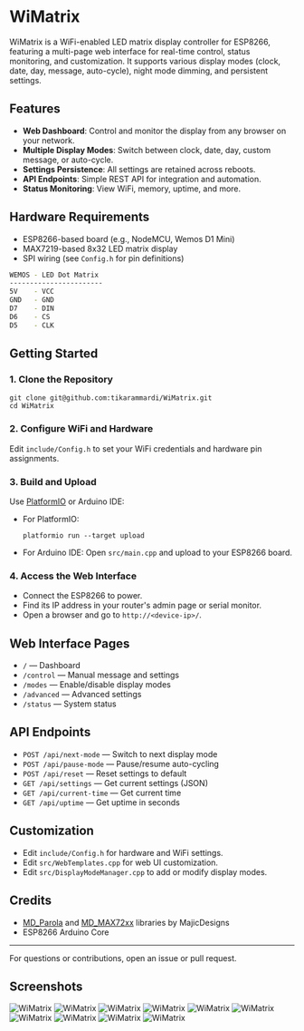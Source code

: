 # WiMatrix

WiMatrix is a WiFi-enabled LED matrix display controller for ESP8266, featuring a multi-page web interface for real-time control, status monitoring, and customization. It supports various display modes (clock, date, day, message, auto-cycle), night mode dimming, and persistent settings.

## Features
- **Web Dashboard**: Control and monitor the display from any browser on your network.
- **Multiple Display Modes**: Switch between clock, date, day, custom message, or auto-cycle.
- **Settings Persistence**: All settings are retained across reboots.
- **API Endpoints**: Simple REST API for integration and automation.
- **Status Monitoring**: View WiFi, memory, uptime, and more.

## Hardware Requirements
- ESP8266-based board (e.g., NodeMCU, Wemos D1 Mini)
- MAX7219-based 8x32 LED matrix display
- SPI wiring (see `Config.h` for pin definitions)
```bash
WEMOS - LED Dot Matrix
-----------------------
5V    - VCC
GND   - GND
D7    - DIN
D6    - CS
D5    - CLK
```

## Getting Started

### 1. Clone the Repository
```
git clone git@github.com:tikarammardi/WiMatrix.git
cd WiMatrix
```

### 2. Configure WiFi and Hardware
Edit `include/Config.h` to set your WiFi credentials and hardware pin assignments.

### 3. Build and Upload
Use [PlatformIO](https://platformio.org/) or Arduino IDE:
- For PlatformIO:
  ```
  platformio run --target upload
  ```
- For Arduino IDE: Open `src/main.cpp` and upload to your ESP8266 board.

### 4. Access the Web Interface
- Connect the ESP8266 to power.
- Find its IP address in your router's admin page or serial monitor.
- Open a browser and go to `http://<device-ip>/`.

## Web Interface Pages
- `/` — Dashboard
- `/control` — Manual message and settings
- `/modes` — Enable/disable display modes
- `/advanced` — Advanced settings
- `/status` — System status

## API Endpoints
- `POST /api/next-mode` — Switch to next display mode
- `POST /api/pause-mode` — Pause/resume auto-cycling
- `POST /api/reset` — Reset settings to default
- `GET /api/settings` — Get current settings (JSON)
- `GET /api/current-time` — Get current time
- `GET /api/uptime` — Get uptime in seconds

## Customization
- Edit `include/Config.h` for hardware and WiFi settings.
- Edit `src/WebTemplates.cpp` for web UI customization.
- Edit `src/DisplayModeManager.cpp` to add or modify display modes.


## Credits
- [MD_Parola](https://github.com/MajicDesigns/MD_Parola) and [MD_MAX72xx](https://github.com/MajicDesigns/MD_MAX72XX) libraries by MajicDesigns
- ESP8266 Arduino Core

---
For questions or contributions, open an issue or pull request.

## Screenshots
![WiMatrix](screenshots/pic1.jpeg)
![WiMatrix](screenshots/pic2.jpeg)
![WiMatrix](screenshots/pic3.jpeg)
![WiMatrix](screenshots/pic4.jpeg)
![WiMatrix](screenshots/pic5.jpeg)
![WiMatrix](screenshots/home.png)
![WiMatrix](screenshots/control.png)
![WiMatrix](screenshots/display.png)
![WiMatrix](screenshots/advanced.png)
![WiMatrix](screenshots/status.png)

